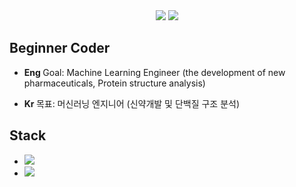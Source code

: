 <div align=center>
     <a href="https://hits.seeyoufarm.com"><img src="https://hits.seeyoufarm.com/api/count/incr/badge.svg?url=https%3A%2F%2Fgithub.com%2FDaeSeokSong&count_bg=%2379C83D&title_bg=%23555555&icon=&icon_color=%23E7E7E7&title=hits&edge_flat=false"/></a>
     <img src="https://img.shields.io/github/followers/DaeSeokSong?style=social">
</div>

## Beginner Coder
- <strong>Eng  </strong>Goal: Machine Learning Engineer (the development of new pharmaceuticals, Protein structure analysis)

- <strong>Kr   </strong>목표: 머신러닝 엔지니어 (신약개발 및 단백질 구조 분석)

## Stack
- <img src="http://img.shields.io/badge/-Python-3572A5?style=flat&link=#">
- <img src="http://img.shields.io/badge/-Java-b07219?style=flat&link=#">
